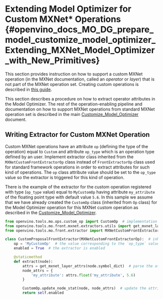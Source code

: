 # Extending Model Optimizer for Custom MXNet* Operations {#openvino_docs_MO_DG_prepare_model_customize_model_optimizer_Extending_MXNet_Model_Optimizer_with_New_Primitives}

This section provides instruction on how to support a custom MXNet operation (in the MXNet documentation, called an *operator* or *layer*) that is not part of the MXNet operation set. Creating custom operations is described in 
[this guide](https://mxnet.apache.org/versions/1.7.0/api/faq/new_op.html).

This section describes a procedure on how to extract operator attributes in the Model Optimizer. The rest of the
operation-enabling pipeline and documentation on how to support MXNet operations from standard MXNet operation set is
described in the main [Customize_Model_Optimizer](Customize_Model_Optimizer.md) document.

## Writing Extractor for Custom MXNet Operation
Custom MXNet operations have an attribute `op` (defining the type of the operation) equal to `Custom` and attribute
`op_type` which is an operation type defined by an user. Implement extractor class inherited from the
`MXNetCustomFrontExtractorOp` class instead of `FrontExtractorOp` class used for standard framework operations in order
to extract attributes for such kind of operations. The `op` class attribute value should be set to the `op_type` value
so the extractor is triggered for this kind of operation.

There is the example of the extractor for the custom operation registered with type (`op_type` value) equal to
`MyCustomOp` having attribute `my_attribute` of the floating point type with default value `5.6`. In this sample we
assume that we have already created the `CustomOp` class (inherited from `Op` class) for the Model Optimizer operation
for this MXNet custom operation as described in the [Customize_Model_Optimizer](Customize_Model_Optimizer.md).

```py
from openvino.tools.mo.ops.custom_op import CustomOp  # implementation of the MO operation class
from openvino.tools.mo.front.mxnet.extractors.utils import get_mxnet_layer_attrs
from openvino.tools.mo.front.extractor import MXNetCustomFrontExtractorOp

class CustomProposalFrontExtractor(MXNetCustomFrontExtractorOp):  # inherit from specific base class
    op = 'MyCustomOp'  # the value corresponding to the `op_type` value of the MXNet operation
    enabled = True  # the extractor is enabled

    @staticmethod
    def extract(node):
        attrs = get_mxnet_layer_attrs(node.symbol_dict)  # parse the attributes to a dictionary with string values
        node_attrs = {
            'my_attribute': attrs.float('my_attribute', 5.6)
        }

        CustomOp.update_node_stat(node, node_attrs)  # update the attributes of the node
        return self.enabled
```
